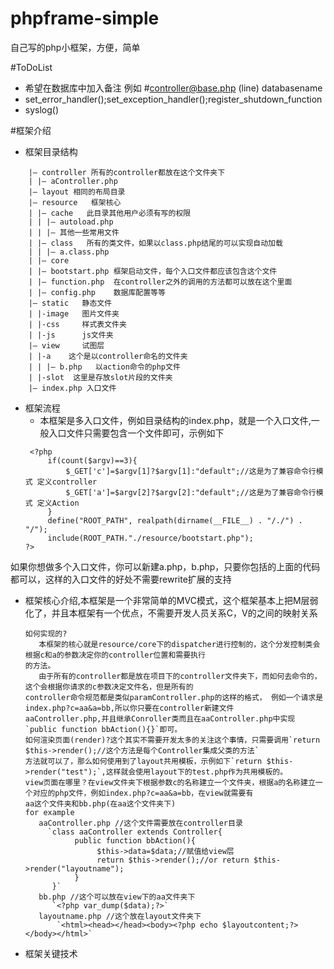 phpframe-simple
===============

自己写的php小框架，方便，简单

#ToDoList
 * 希望在数据库中加入备注 例如 #controller@base.php (line) databasename
 * set_error_handler();set_exception_handler();register_shutdown_function
 * syslog()

#框架介绍
 * 框架目录结构
```
    |– controller 所有的controller都放在这个文件夹下
    | |– aController.php
    |– layout 相同的布局目录
    |– resource   框架核心
    | |– cache   此目录其他用户必须有写的权限
    | | |– autoload.php
    | | |– 其他一些常用文件
    | |– class   所有的类文件，如果以class.php结尾的可以实现自动加载
    | | |– a.class.php
    | |– core
    | |– bootstart.php 框架启动文件，每个入口文件都应该包含这个文件
    | |– function.php  在controller之外的调用的方法都可以放在这个里面
    | |– config.php    数据库配置等等
    |– static   静态文件
    | |-image   图片文件夹
    | |-css     样式表文件夹
    | |-js      js文件夹
    |– view     试图层
    | |-a    这个是以controller命名的文件夹
    | | |– b.php   以action命令的php文件
    | |-slot  这里是存放slot片段的文件夹
    |– index.php 入口文件
```
 * 框架流程
   * 本框架是多入口文件，例如目录结构的index.php，就是一个入口文件,一般入口文件只需要包含一个文件即可，示例如下
   ```
    <?php
        if(count($argv)==3){
            $_GET['c']=$argv[1]?$argv[1]:"default";//这是为了兼容命令行模式 定义controller
            $_GET['a']=$argv[2]?$argv[2]:"default";//这是为了兼容命令行模式 定义Action
        }
        define("ROOT_PATH", realpath(dirname(__FILE__) . "/./") . "/");
        include(ROOT_PATH."./resource/bootstart.php");
   ?>
   ```
 如果你想做多个入口文件，你可以新建a.php，b.php，只要你包括的上面的代码都可以，这样的入口文件的好处不需要rewrite扩展的支持

   * 框架核心介绍,本框架是一个非常简单的MVC模式，这个框架基本上把M层弱化了，并且本框架有一个优点，不需要开发人员关系C，V的之间的映射关系
     ```
     如何实现的?
        本框架的核心就是resource/core下的dispatcher进行控制的，这个分发控制类会根据c和a的参数决定你的controller位置和需要执行
     的方法。
        由于所有的controller都是放在项目下的controller文件夹下，而如何去命令的，这个会根据你请求的c参数决定文件名，但是所有的
     controller命令规范都是类似paramController.php的这样的格式， 例如一个请求是index.php?c=aa&a=bb,所以你只要在controller新建文件
     aaController.php,并且继承Conroller类而且在aaController.php中实现`public function bbAction(){}`即可。
     如何渲染页面(render)?这个其实不需要开发太多的关注这个事情，只需要调用`return $this->render();//这个方法是每个Controller集成父类的方法`
     方法就可以了，那么如何使用到了layout共用模板，示例如下`return $this->render("test");`,这样就会使用layout下的test.php作为共用模板的。
     view页面在哪里？在view文件夹下根据参数c的名称建立一个文件夹，根据a的名称建立一个对应的php文件，例如index.php?c=aa&a=bb，在view就需要有
     aa这个文件夹和bb.php(在aa这个文件夹下)
     for example
        aaController.php //这个文件需要放在controller目录
          `class aaController extends Controller{
                public function bbAction(){
                     $this->data=$data;//赋值给view层
                     return $this->render();//or return $this->render("layoutname");
                }
           }`
        bb.php //这个可以放在view下的aa文件夹下
           `<?php var_dump($data);?>`
        layoutname.php //这个放在layout文件夹下
            `<html><head></head><body><?php echo $layoutcontent;?></body></html>`
     ```
   * 框架关键技术

